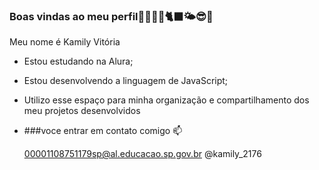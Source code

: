 ### Boas vindas ao meu perfil🌙🏳️‍🌈🌻🐈‍⬛🌤️😎🦜

Meu nome é Kamily Vitória

- Estou estudando na Alura;
- Estou desenvolvendo a linguagem de JavaScript;
- Utilizo esse espaço para minha organização e compartilhamento dos meu projetos desenvolvidos

- ###voce entrar em contato comigo 📫

  00001108751179sp@al.educacao.sp.gov.br  @kamily_2176
